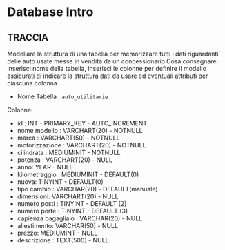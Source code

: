 # Database Intro



## TRACCIA
Modellare la struttura di una tabella per memorizzare tutti i dati riguardanti delle auto usate messe in vendita da un concessionario.Cosa consegnare:
    inserisci nome della tabella,
    inserisci le colonne per definire il modello
    assicurati di indicare la struttura dati da usare ed eventuali attributi per ciascuna colonna


- Nome Tabella : `auto_utilitarie`

Colonne:
- id : INT - PRIMARY_KEY - AUTO_INCREMENT
- nome modello : VARCHART(20) - NOTNULL
- marca : VARCHART(50) - NOTNULL
- motorizzazione : VARCHART(20) - NOTNULL
- cilindrata : MEDIUMINIT - NOTNULL
- potenza : VARCHART(20) - NULL
- anno: YEAR - NULL
- kilometraggio : MEDIUMINIT - DEFAULT(0)
- nuova: TINYINT - DEFAULT(0)
- tipo cambio : VARCHAR(20) - DEFAULT(manuale)
- dimensioni: VARCHART(20) - NULL
- numero posti : TINYINT - DEFAULT (2)
- numero porte : TINYINT - DEFAULT (3)
- capienza bagagliaio : VARCHAR(20) - NULL
- allestimento: VARCHAR(50) - NULL
- prezzo: MEDIUMINT - NULL
- descrizione : TEXT(500) - NULL
